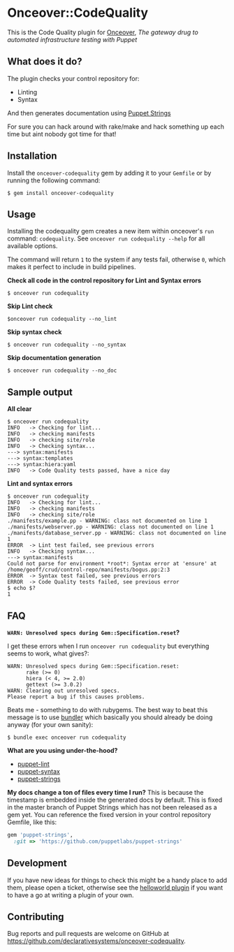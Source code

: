 # Onceover::CodeQuality

This is the Code Quality plugin for [Onceover](https://github.com/dylanratcliffe/onceover), _The gateway drug to automated infrastructure testing with Puppet_

## What does it do?
The plugin checks your control repository for:

* Linting
* Syntax

And then generates documentation using [Puppet Strings](https://github.com/puppetlabs/puppet-strings/)

For sure you can hack around with rake/make and hack something up each time but aint nobody got time for that!

## Installation

Install the `onceover-codequality` gem by adding it to your `Gemfile` or by running the following command:

```shell
$ gem install onceover-codequality
```

## Usage

Installing the codequality gem creates a new item within onceover's `run` command: `codequality`.  See `onceover run codequality --help` for all available options.

The command will return `1` to the system if any tests fail, otherwise `0`, which makes it perfect to include in build pipelines.


**Check all code in the control repository for Lint and Syntax errors**

```shell
$ onceover run codequality
```

**Skip Lint check**

```shell
$onceover run codequality --no_lint
```

**Skip syntax check**

```shell
$ onceover run codequality --no_syntax
```

**Skip documentation generation**

```shell
$ onceover run codequality --no_doc
```


## Sample output

**All clear**

```shell
$ onceover run codequality
INFO   -> Checking for lint...
INFO   -> checking manifests
INFO   -> checking site/role
INFO   -> Checking syntax...
---> syntax:manifests
---> syntax:templates
---> syntax:hiera:yaml
INFO   -> Code Quality tests passed, have a nice day
```

**Lint and syntax errors**

```shell
$ onceover run codequality
INFO   -> Checking for lint...
INFO   -> checking manifests
INFO   -> checking site/role
./manifests/example.pp - WARNING: class not documented on line 1
./manifests/webserver.pp - WARNING: class not documented on line 1
./manifests/database_server.pp - WARNING: class not documented on line 1
ERROR  -> Lint test failed, see previous errors
INFO   -> Checking syntax...
---> syntax:manifests
Could not parse for environment *root*: Syntax error at 'ensure' at /home/geoff/crud/control-repo/manifests/bogus.pp:2:3
ERROR  -> Syntax test failed, see previous errors
ERROR  -> Code Quality tests failed, see previous error
$ echo $?
1
```

## FAQ

**`WARN: Unresolved specs during Gem::Specification.reset`?**

I get these errors when I run `onceover run codequality` but everything seems to work, what gives?:

```
WARN: Unresolved specs during Gem::Specification.reset:
      rake (>= 0)
      hiera (< 4, >= 2.0)
      gettext (>= 3.0.2)
WARN: Clearing out unresolved specs.
Please report a bug if this causes problems.
```

Beats me - something to do with rubygems.  The best way to beat this message is to use [bundler](https://github.com/bundler/bundler) which basically you should already be doing anyway (for your own sanity):

```shell
$ bundle exec onceover run codequality
```

**What are you using under-the-hood?**

* [puppet-lint](https://github.com/rodjek/puppet-lint)
* [puppet-syntax](https://github.com/voxpupuli/puppet-syntax)
* [puppet-strings](https://github.com/puppetlabs/puppet-strings/) 


**My docs change a ton of files every time I run?**
This is because the timestamp is embedded inside the generated docs by default.  This is fixed in the master branch of Puppet Strings which has not been released as a gem yet.  You can reference the fixed version in your control repository Gemfile, like this:

```ruby
gem 'puppet-strings',
  :git => 'https://github.com/puppetlabs/puppet-strings'
``` 

## Development

If you have new ideas for things to check this might be a handy place to add them, please open a ticket, otherwise see the [helloworld plugin](https://github.com/declarativesystems/onceover-helloworld) if you want to have a go at writing a plugin of your own.

## Contributing

Bug reports and pull requests are welcome on GitHub at https://github.com/declarativesystems/onceover-codequality.

